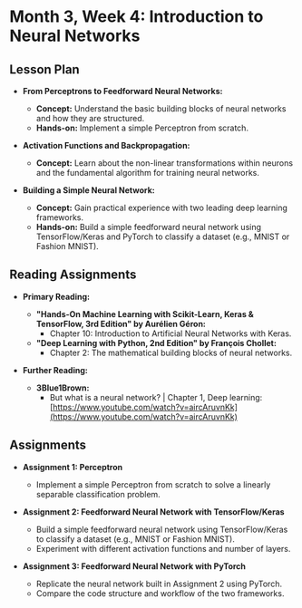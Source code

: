 # Month 3, Week 4: Introduction to Neural Networks

## Lesson Plan

*   **From Perceptrons to Feedforward Neural Networks:**
    *   **Concept:** Understand the basic building blocks of neural networks and how they are structured.
    *   **Hands-on:** Implement a simple Perceptron from scratch.

*   **Activation Functions and Backpropagation:**
    *   **Concept:** Learn about the non-linear transformations within neurons and the fundamental algorithm for training neural networks.

*   **Building a Simple Neural Network:**
    *   **Concept:** Gain practical experience with two leading deep learning frameworks.
    *   **Hands-on:** Build a simple feedforward neural network using TensorFlow/Keras and PyTorch to classify a dataset (e.g., MNIST or Fashion MNIST).

## Reading Assignments

*   **Primary Reading:**
    *   **"Hands-On Machine Learning with Scikit-Learn, Keras & TensorFlow, 3rd Edition" by Aurélien Géron:**
        *   Chapter 10: Introduction to Artificial Neural Networks with Keras.
    *   **"Deep Learning with Python, 2nd Edition" by François Chollet:**
        *   Chapter 2: The mathematical building blocks of neural networks.

*   **Further Reading:**
    *   **3Blue1Brown:**
        *   But what is a neural network? | Chapter 1, Deep learning: [https://www.youtube.com/watch?v=aircAruvnKk](https://www.youtube.com/watch?v=aircAruvnKk)

## Assignments

*   **Assignment 1: Perceptron**
    *   Implement a simple Perceptron from scratch to solve a linearly separable classification problem.

*   **Assignment 2: Feedforward Neural Network with TensorFlow/Keras**
    *   Build a simple feedforward neural network using TensorFlow/Keras to classify a dataset (e.g., MNIST or Fashion MNIST).
    *   Experiment with different activation functions and number of layers.

*   **Assignment 3: Feedforward Neural Network with PyTorch**
    *   Replicate the neural network built in Assignment 2 using PyTorch.
    *   Compare the code structure and workflow of the two frameworks.